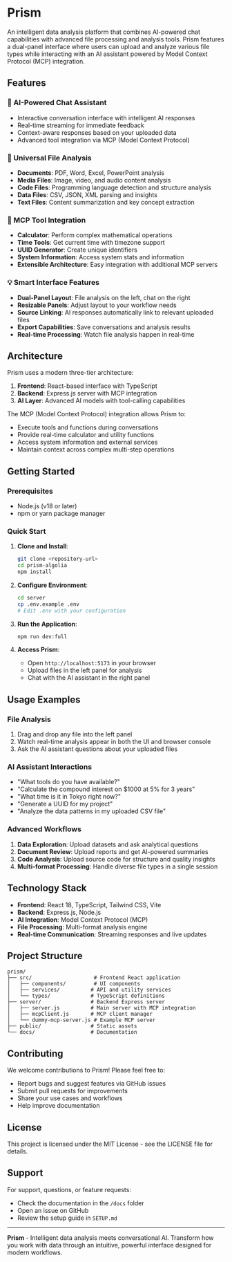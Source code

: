 # Prism

An intelligent data analysis platform that combines AI-powered chat capabilities with advanced file processing and analysis tools. Prism features a dual-panel interface where users can upload and analyze various file types while interacting with an AI assistant powered by Model Context Protocol (MCP) integration.

## Features

### 🤖 AI-Powered Chat Assistant
- Interactive conversation interface with intelligent AI responses
- Real-time streaming for immediate feedback
- Context-aware responses based on your uploaded data
- Advanced tool integration via MCP (Model Context Protocol)

### 📁 Universal File Analysis
- **Documents**: PDF, Word, Excel, PowerPoint analysis
- **Media Files**: Image, video, and audio content analysis
- **Code Files**: Programming language detection and structure analysis
- **Data Files**: CSV, JSON, XML parsing and insights
- **Text Files**: Content summarization and key concept extraction

### 🔧 MCP Tool Integration
- **Calculator**: Perform complex mathematical operations
- **Time Tools**: Get current time with timezone support
- **UUID Generator**: Create unique identifiers
- **System Information**: Access system stats and information
- **Extensible Architecture**: Easy integration with additional MCP servers

### 💡 Smart Interface Features
- **Dual-Panel Layout**: File analysis on the left, chat on the right
- **Resizable Panels**: Adjust layout to your workflow needs
- **Source Linking**: AI responses automatically link to relevant uploaded files
- **Export Capabilities**: Save conversations and analysis results
- **Real-time Processing**: Watch file analysis happen in real-time

## Architecture

Prism uses a modern three-tier architecture:

1. **Frontend**: React-based interface with TypeScript
2. **Backend**: Express.js server with MCP integration
3. **AI Layer**: Advanced AI models with tool-calling capabilities

The MCP (Model Context Protocol) integration allows Prism to:
- Execute tools and functions during conversations
- Provide real-time calculator and utility functions
- Access system information and external services
- Maintain context across complex multi-step operations

## Getting Started

### Prerequisites
- Node.js (v18 or later)
- npm or yarn package manager

### Quick Start

1. **Clone and Install**:
   ```bash
   git clone <repository-url>
   cd prism-algolia
   npm install
   ```

2. **Configure Environment**:
   ```bash
   cd server
   cp .env.example .env
   # Edit .env with your configuration
   ```

3. **Run the Application**:
   ```bash
   npm run dev:full
   ```

4. **Access Prism**:
   - Open `http://localhost:5173` in your browser
   - Upload files in the left panel for analysis
   - Chat with the AI assistant in the right panel

## Usage Examples

### File Analysis
1. Drag and drop any file into the left panel
2. Watch real-time analysis appear in both the UI and browser console
3. Ask the AI assistant questions about your uploaded files

### AI Assistant Interactions
- "What tools do you have available?"
- "Calculate the compound interest on $1000 at 5% for 3 years"
- "What time is it in Tokyo right now?"
- "Generate a UUID for my project"
- "Analyze the data patterns in my uploaded CSV file"

### Advanced Workflows
1. **Data Exploration**: Upload datasets and ask analytical questions
2. **Document Review**: Upload reports and get AI-powered summaries
3. **Code Analysis**: Upload source code for structure and quality insights
4. **Multi-format Processing**: Handle diverse file types in a single session

## Technology Stack

- **Frontend**: React 18, TypeScript, Tailwind CSS, Vite
- **Backend**: Express.js, Node.js
- **AI Integration**: Model Context Protocol (MCP)
- **File Processing**: Multi-format analysis engine
- **Real-time Communication**: Streaming responses and live updates

## Project Structure

```
prism/
├── src/                    # Frontend React application
│   ├── components/         # UI components
│   ├── services/          # API and utility services
│   └── types/             # TypeScript definitions
├── server/                # Backend Express server
│   ├── server.js          # Main server with MCP integration
│   ├── mcpClient.js       # MCP client manager
│   └── dummy-mcp-server.js # Example MCP server
├── public/                # Static assets
└── docs/                  # Documentation
```

## Contributing

We welcome contributions to Prism! Please feel free to:
- Report bugs and suggest features via GitHub issues
- Submit pull requests for improvements
- Share your use cases and workflows
- Help improve documentation

## License

This project is licensed under the MIT License - see the LICENSE file for details.

## Support

For support, questions, or feature requests:
- Check the documentation in the `/docs` folder
- Open an issue on GitHub
- Review the setup guide in `SETUP.md`

---

**Prism** - Intelligent data analysis meets conversational AI. Transform how you work with data through an intuitive, powerful interface designed for modern workflows.